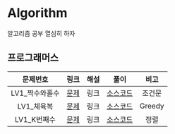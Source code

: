 # Algorithm
알고리즘 공부 열심히 하자



## 프로그래머스

|    문제번호    |                             링크                             | 해설 |                             풀이                             |  비고  |
| :------------: | :----------------------------------------------------------: | :--: | :----------------------------------------------------------: | :----: |
| LV1_짝수와홀수 | [문제](https://programmers.co.kr/learn/courses/30/lessons/12937) | 링크 | [소스코드](./Programmers/src/lv1/Programmers_짝수와홀수.java) | 조건문 |
|   LV1_체육복   | [문제](https://programmers.co.kr/learn/courses/30/lessons/42862) | 링크 |  [소스코드](./Programmers/src/lv1/Programmers_체육복.java)   | Greedy |
|  LV1_K번째수   | [문제](https://programmers.co.kr/learn/courses/30/lessons/42748) | 링크 |  [소스코드](./Programmers/src/lv1/Programmers_K번째수.java)  |  정렬  |

